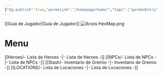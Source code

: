 ```yaml
---
{"dg-publish":true,"permalink":"/homepage/home/","tags":["gardenEntry"]}
---
```



[[Guía de Jugador\|Guía de Jugador]]
![Arxos HexMap.png](/img/user/Images/Arxos%20HexMap.png)

# Menu
[[Heroes/- Lista de Heroes -\|- Lista de Heroes -]]
[[NPCs/- Lista de NPCs -\|- Lista de NPCs -]]
[[Stash/- Inventario de Gremio -\|- Inventario de Gremio -]]
[[LOCATIONS/- Lista de Locaciones -\|- Lista de Locaciones -]]

